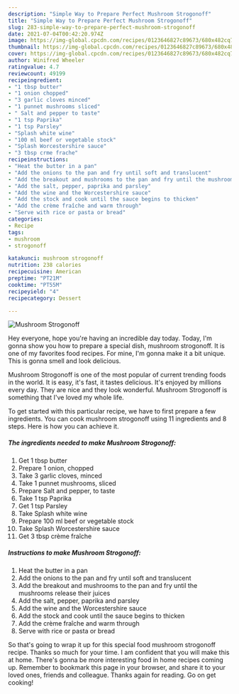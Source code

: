 ```yaml
---
description: "Simple Way to Prepare Perfect Mushroom Strogonoff"
title: "Simple Way to Prepare Perfect Mushroom Strogonoff"
slug: 283-simple-way-to-prepare-perfect-mushroom-strogonoff
date: 2021-07-04T00:42:20.974Z
image: https://img-global.cpcdn.com/recipes/0123646827c89673/680x482cq70/mushroom-strogonoff-recipe-main-photo.jpg
thumbnail: https://img-global.cpcdn.com/recipes/0123646827c89673/680x482cq70/mushroom-strogonoff-recipe-main-photo.jpg
cover: https://img-global.cpcdn.com/recipes/0123646827c89673/680x482cq70/mushroom-strogonoff-recipe-main-photo.jpg
author: Winifred Wheeler
ratingvalue: 4.7
reviewcount: 49199
recipeingredient:
- "1 tbsp butter"
- "1 onion chopped"
- "3 garlic cloves minced"
- "1 punnet mushrooms sliced"
- " Salt and pepper to taste"
- "1 tsp Paprika"
- "1 tsp Parsley"
- "Splash white wine"
- "100 ml beef or vegetable stock"
- "Splash Worcestershire sauce"
- "3 tbsp crme frache"
recipeinstructions:
- "Heat the butter in a pan"
- "Add the onions to the pan and fry until soft and translucent"
- "Add the breakout and mushrooms to the pan and fry until the mushrooms release their juices"
- "Add the salt, pepper, paprika and parsley"
- "Add the wine and the Worcestershire sauce"
- "Add the stock and cook until the sauce begins to thicken"
- "Add the crème fraîche and warm through"
- "Serve with rice or pasta or bread"
categories:
- Recipe
tags:
- mushroom
- strogonoff

katakunci: mushroom strogonoff 
nutrition: 238 calories
recipecuisine: American
preptime: "PT21M"
cooktime: "PT55M"
recipeyield: "4"
recipecategory: Dessert

---
```



![Mushroom Strogonoff](https://img-global.cpcdn.com/recipes/0123646827c89673/680x482cq70/mushroom-strogonoff-recipe-main-photo.jpg)

Hey everyone, hope you're having an incredible day today. Today, I'm gonna show you how to prepare a special dish, mushroom strogonoff. It is one of my favorites food recipes. For mine, I'm gonna make it a bit unique. This is gonna smell and look delicious.

Mushroom Strogonoff is one of the most popular of current trending foods in the world. It is easy, it's fast, it tastes delicious. It's enjoyed by millions every day. They are nice and they look wonderful. Mushroom Strogonoff is something that I've loved my whole life.




To get started with this particular recipe, we have to first prepare a few ingredients. You can cook mushroom strogonoff using 11 ingredients and 8 steps. Here is how you can achieve it.

<!--inarticleads1-->

##### The ingredients needed to make Mushroom Strogonoff:

1. Get 1 tbsp butter
1. Prepare 1 onion, chopped
1. Take 3 garlic cloves, minced
1. Take 1 punnet mushrooms, sliced
1. Prepare  Salt and pepper, to taste
1. Take 1 tsp Paprika
1. Get 1 tsp Parsley
1. Take Splash white wine
1. Prepare 100 ml beef or vegetable stock
1. Take Splash Worcestershire sauce
1. Get 3 tbsp crème fraîche




<!--inarticleads2-->

##### Instructions to make Mushroom Strogonoff:

1. Heat the butter in a pan
1. Add the onions to the pan and fry until soft and translucent
1. Add the breakout and mushrooms to the pan and fry until the mushrooms release their juices
1. Add the salt, pepper, paprika and parsley
1. Add the wine and the Worcestershire sauce
1. Add the stock and cook until the sauce begins to thicken
1. Add the crème fraîche and warm through
1. Serve with rice or pasta or bread




So that's going to wrap it up for this special food mushroom strogonoff recipe. Thanks so much for your time. I am confident that you will make this at home. There's gonna be more interesting food in home recipes coming up. Remember to bookmark this page in your browser, and share it to your loved ones, friends and colleague. Thanks again for reading. Go on get cooking!
